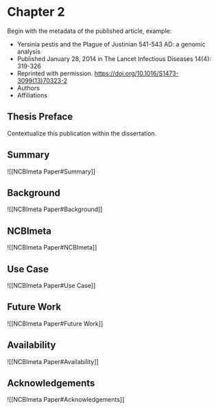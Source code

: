 # Chapter 2

Begin with the metadata of the published article,  example:

- Yersinia pestis and the Plague of Justinian 541-543 AD: a genomic analysis 
- Published January 28, 2014 in The Lancet Infectious Diseases 14(4): 319-326
- Reprinted with permission. https://doi.org/10.1016/S1473-3099(13)70323-2
- Authors
- Affiliations

## Thesis Preface

Contextualize this publication within the dissertation.

## Summary

![[NCBImeta Paper#Summary]]

## Background

![[NCBImeta Paper#Background]]

## NCBImeta

![[NCBImeta Paper#NCBImeta]]

## Use Case

![[NCBImeta Paper#Use Case]]

## Future Work

![[NCBImeta Paper#Future Work]]

## Availability

![[NCBImeta Paper#Availability]]

## Acknowledgements

![[NCBImeta Paper#Acknowledgements]]

<div style="page-break-after: always; visibility: hidden">
\pagebreak
</div>

